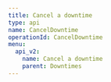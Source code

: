 ```yaml
---
title: Cancel a downtime
type: api
name: CancelDowntime
operationId: CancelDowntime
menu:
  api_v2:
    name: Cancel a downtime
    parent: Downtimes
---
```

